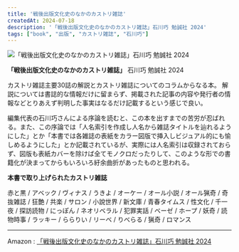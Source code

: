 ```yaml
---
title: '戦後出版文化史のなかのカストリ雑誌'
createdAt: 2024-07-18
description: '「戦後出版文化史のなかのカストリ雑誌」石川巧 勉誠社 2024'
tags: ["book", "出版", "カストリ雑誌", "石川巧"]
---
```


![「戦後出版文化史のなかのカストリ雑誌」石川巧 勉誠社 2024](https://i.gyazo.com/24c1afeda407a1e2e894b33be9b20bc6.png)

**「戦後出版文化史のなかのカストリ雑誌」** 石川巧 勉誠社 2024

カストリ雑誌主要30誌の解説とカストリ雑誌についてのコラムからなる本。
解説については書誌的な情報だけに留まらず、掲載された記事の内容や発行者の情報などとりあえず判明した事実はなるだけ記載するという感じで良い。

編集代表の石川巧さんによる序論を読むと、この本を出すまでの苦労が忍ばれる。また、この序論では「人名索引を作成し人名から雑誌タイトルを辿れるようにした」とか「本書では各雑誌の表紙をカラー図版で挿入しビジュアル的にも愉しめるようにした」とか記載されているが、実際には人名索引は収録されておらず、図版も表紙カバーを除けば全てモノクロだったりして、このような形での書籍化が決まってからもいろいろ紆余曲折があったものと思われる。

**本書で取り上げられたカストリ雑誌**

赤と黒 / アベック / ヴィナス / うきよ / オーケー / オール小説 / オール猟奇 / 奇抜雑誌 / 狂艶 / 共楽 / サロン / 小說世界 / 新文庫 / 青春タイムス / 性文化 / 千一夜 / 探訪読物 / にっぽん / ネオリベラル / 犯罪実話 / ベーゼ / ホープ / 妖奇 / 読物時事 / ラッキー / ららりい / リーベ / りべらる / 猟奇 / ロマンス

---

Amazon : [「戦後出版文化史のなかのカストリ雑誌」石川巧 勉誠社 2024](https://www.amazon.co.jp/dp/4585390391)  
